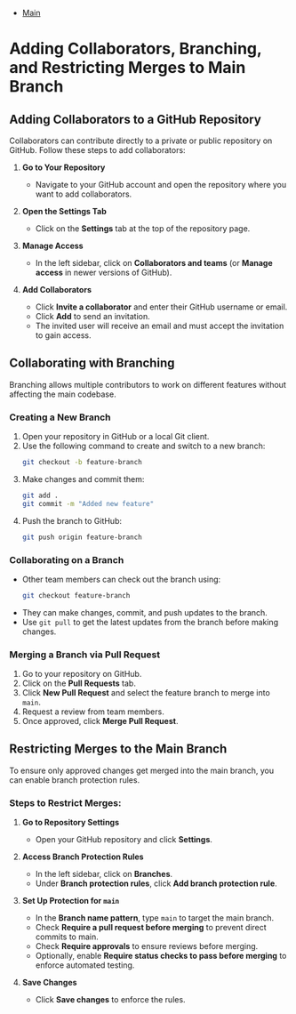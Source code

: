 - [Main](./README.md)

# Adding Collaborators, Branching, and Restricting Merges to Main Branch

## Adding Collaborators to a GitHub Repository
Collaborators can contribute directly to a private or public repository on GitHub. Follow these steps to add collaborators:

1. **Go to Your Repository**
   - Navigate to your GitHub account and open the repository where you want to add collaborators.

2. **Open the Settings Tab**
   - Click on the **Settings** tab at the top of the repository page.

3. **Manage Access**
   - In the left sidebar, click on **Collaborators and teams** (or **Manage access** in newer versions of GitHub).
   
4. **Add Collaborators**
   - Click **Invite a collaborator** and enter their GitHub username or email.
   - Click **Add** to send an invitation.
   - The invited user will receive an email and must accept the invitation to gain access.

## Collaborating with Branching
Branching allows multiple contributors to work on different features without affecting the main codebase.

### Creating a New Branch
1. Open your repository in GitHub or a local Git client.
2. Use the following command to create and switch to a new branch:
   ```sh
   git checkout -b feature-branch
   ```
3. Make changes and commit them:
   ```sh
   git add .
   git commit -m "Added new feature"
   ```
4. Push the branch to GitHub:
   ```sh
   git push origin feature-branch
   ```

### Collaborating on a Branch
- Other team members can check out the branch using:
  ```sh
  git checkout feature-branch
  ```
- They can make changes, commit, and push updates to the branch.
- Use `git pull` to get the latest updates from the branch before making changes.

### Merging a Branch via Pull Request
1. Go to your repository on GitHub.
2. Click on the **Pull Requests** tab.
3. Click **New Pull Request** and select the feature branch to merge into `main`.
4. Request a review from team members.
5. Once approved, click **Merge Pull Request**.

## Restricting Merges to the Main Branch
To ensure only approved changes get merged into the main branch, you can enable branch protection rules.

### Steps to Restrict Merges:
1. **Go to Repository Settings**
   - Open your GitHub repository and click **Settings**.
   
2. **Access Branch Protection Rules**
   - In the left sidebar, click on **Branches**.
   - Under **Branch protection rules**, click **Add branch protection rule**.
   
3. **Set Up Protection for `main`**
   - In the **Branch name pattern**, type `main` to target the main branch.
   - Check **Require a pull request before merging** to prevent direct commits to main.
   - Check **Require approvals** to ensure reviews before merging.
   - Optionally, enable **Require status checks to pass before merging** to enforce automated testing.
   
4. **Save Changes**
   - Click **Save changes** to enforce the rules.
